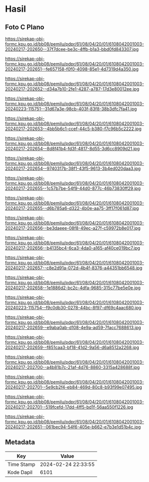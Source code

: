 # Hasil

## Foto C Plano

https://sirekap-obj-formc.kpu.go.id/bb08/pemilu/pdpr/61/08/04/20/01/6108042001003-20240217-202650--37f7dcee-be3c-4ffb-b1a3-bbd0fd843307.jpg

https://sirekap-obj-formc.kpu.go.id/bb08/pemilu/pdpr/61/08/04/20/01/6108042001003-20240217-202651--fe657158-f0f0-4098-85e1-4d7319d4a350.jpg

https://sirekap-obj-formc.kpu.go.id/bb08/pemilu/pdpr/61/08/04/20/01/6108042001003-20240217-202652--d34a7b10-2fe1-4287-a787-17d3e80012ee.jpg

https://sirekap-obj-formc.kpu.go.id/bb08/pemilu/pdpr/61/08/04/20/01/6108042001003-20240223-115751--31d67a3e-98cb-403f-83f8-38b3dfc7fa41.jpg

https://sirekap-obj-formc.kpu.go.id/bb08/pemilu/pdpr/61/08/04/20/01/6108042001003-20240217-202653--4bb5b6c1-ccef-44c5-b380-f7c96b5c2222.jpg

https://sirekap-obj-formc.kpu.go.id/bb08/pemilu/pdpr/61/08/04/20/01/6108042001003-20240217-202654--8d8f41b4-fd3f-4817-8d55-3d6cc8909d21.jpg

https://sirekap-obj-formc.kpu.go.id/bb08/pemilu/pdpr/61/08/04/20/01/6108042001003-20240217-202654--9740317b-38f1-43f5-9613-3b4ed020daa3.jpg

https://sirekap-obj-formc.kpu.go.id/bb08/pemilu/pdpr/61/08/04/20/01/6108042001003-20240217-202655--1c57b7be-54f9-44d0-877c-46b73830ff29.jpg

https://sirekap-obj-formc.kpu.go.id/bb08/pemilu/pdpr/61/08/04/20/01/6108042001003-20240217-202655--d6b785a6-d322-4b0e-aa75-3ff17f061d87.jpg

https://sirekap-obj-formc.kpu.go.id/bb08/pemilu/pdpr/61/08/04/20/01/6108042001003-20240217-202656--be3daeee-08f8-49ec-a27f-c59972b8e017.jpg

https://sirekap-obj-formc.kpu.go.id/bb08/pemilu/pdpr/61/08/04/20/01/6108042001003-20240217-202656--b4135bc4-6ca3-4da0-a165-af40ce019bc7.jpg

https://sirekap-obj-formc.kpu.go.id/bb08/pemilu/pdpr/61/08/04/20/01/6108042001003-20240217-202657--c8e2d91a-072d-4b4f-8376-a44351bb6548.jpg

https://sirekap-obj-formc.kpu.go.id/bb08/pemilu/pdpr/61/08/04/20/01/6108042001003-20240217-202658--1e1886d2-bc2c-4dfa-9685-315c77be5e0e.jpg

https://sirekap-obj-formc.kpu.go.id/bb08/pemilu/pdpr/61/08/04/20/01/6108042001003-20240223-115754--f9c0db30-0278-44bc-8f97-df69c4aac680.jpg

https://sirekap-obj-formc.kpu.go.id/bb08/pemilu/pdpr/61/08/04/20/01/6108042001003-20240217-202659--e9aba0ab-d108-4e9a-ad59-7facc7688613.jpg

https://sirekap-obj-formc.kpu.go.id/bb08/pemilu/pdpr/61/08/04/20/01/6108042001003-20240217-202659--f851caa3-bf18-41d2-9a56-d6a8512a2268.jpg

https://sirekap-obj-formc.kpu.go.id/bb08/pemilu/pdpr/61/08/04/20/01/6108042001003-20240217-202700--a4b81b7c-21af-4d76-8860-3315a428688f.jpg

https://sirekap-obj-formc.kpu.go.id/bb08/pemilu/pdpr/61/08/04/20/01/6108042001003-20240217-202701--5e9cb2f4-eb84-469d-80c8-b93f99e07495.jpg

https://sirekap-obj-formc.kpu.go.id/bb08/pemilu/pdpr/61/08/04/20/01/6108042001003-20240217-202701--519fcefd-17dd-4ff5-bd1f-56aa550f1226.jpg

https://sirekap-obj-formc.kpu.go.id/bb08/pemilu/pdpr/61/08/04/20/01/6108042001003-20240217-202651--061bec94-54f6-405e-b662-e7b3e1d51b4c.jpg


## Metadata

| Key        | Value               |
| ---------- | ------------------- |
| Time Stamp | 2024-02-24 22:33:55 |
| Kode Dapil | 6101                |



